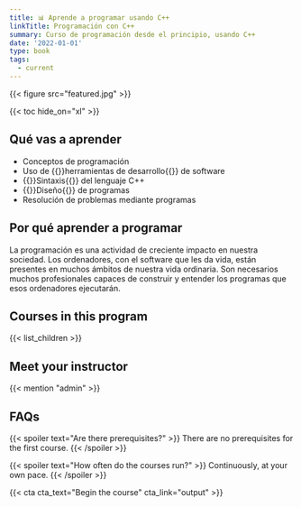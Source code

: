 ```yaml
---
title: 📊 Aprende a programar usando C++
linkTitle: Programación con C++
summary: Curso de programación desde el principio, usando C++
date: '2022-01-01'
type: book
tags:
  - current
---
```


{{< figure src="featured.jpg" >}}

{{< toc hide_on="xl" >}}

## Qué vas a aprender

- Conceptos de programación
- Uso de {{<hl>}}herramientas de desarrollo{{</hl>}} de software
- {{<hl>}}Sintaxis{{</hl>}} del lenguaje C++
- {{<hl>}}Diseño{{</hl>}} de programas
- Resolución de problemas mediante programas

## Por qué aprender a programar

La programación es una actividad de creciente impacto en nuestra sociedad. Los ordenadores, con el software que les da vida, están presentes en muchos ámbitos de nuestra vida ordinaria. Son necesarios muchos profesionales capaces de construir y entender los programas que esos ordenadores ejecutarán.

## Courses in this program

{{< list_children >}}

## Meet your instructor

{{< mention "admin" >}}

## FAQs

{{< spoiler text="Are there prerequisites?" >}}
There are no prerequisites for the first course.
{{< /spoiler >}}

{{< spoiler text="How often do the courses run?" >}}
Continuously, at your own pace.
{{< /spoiler >}}

{{< cta cta_text="Begin the course" cta_link="output" >}}
